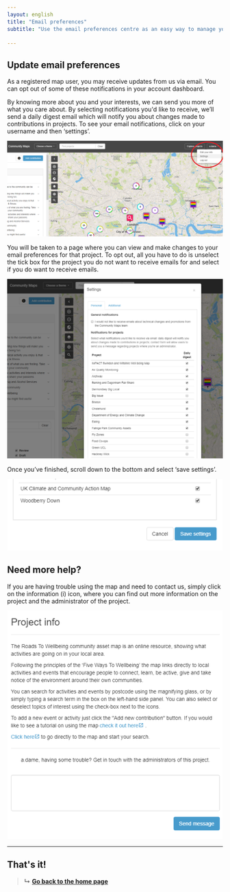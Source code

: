 ```yaml
---
layout: english
title: "Email preferences"
subtitle: "Use the email preferences centre as an easy way to manage your email and control what you receive."

---
```


## Update email preferences

As a registered map user, you may receive updates from us via email. You can opt out of some of these notifications in your account dashboard.

By knowing more about you and your interests, we can send you more of what you care about. By selecting notifications you'd like to receive, we’ll send a daily digest email which will notify you about changes made to contributions in projects. To see your email notifications, click on your username and then ‘settings’.

![Manage email](/images/manage-email.png)

You will be taken to a page where you can view and make changes to your email preferences for that project. To opt out, all you have to do is unselect the tick box for the project you do not want to receive emails for and select if you do want to receive emails.

![Manage email preferences](/images/manage-email-preferences.png)

Once you’ve finished, scroll down to the bottom and select ‘save settings’.

![Save email preferences](/images/save-email-preferences.png)


## Need more help?

If you are having trouble using the map and need to contact us, simply click on the information (i) icon, where you can find out more information on the project and the administrator of the project.

![Need more help](/images/need-more-help.png)

---

## That's it!

> **&#8627;** [**Go back to the home page**](index.html)
